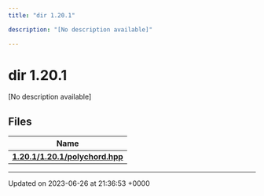 ```yaml
---
title: "dir 1.20.1"

description: "[No description available]"

---
```


# dir 1.20.1

[No description available]

## Files

| Name           |
| -------------- |
| **[1.20.1/1.20.1/polychord.hpp](/documentation/code/files/1_820_81_2polychord_8hpp/#file-1-20-1-1-20-1-polychord-hpp)**  |






-------------------------------

Updated on 2023-06-26 at 21:36:53 +0000
